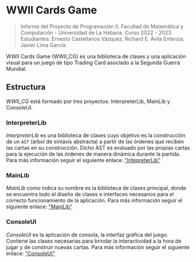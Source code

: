 # WWII Cards Game

> Informe del Proyecto de Programación II.
> Facultad de Matemática y Computación - Universidad de La Habana.
> Curso 2022 - 2023.
> Estudiantes: Ernesto Castellanos Vázquez, Richard E. Ávila Entenza, Javier Lima García.

WWII Cards Game (WWII_CG) es una biblioteca de clases y una aplicación visual para un juego de tipo Trading Card asociado a la Segunda Guerra Mundial.

## Estructura
*WWII_CG* está formado por tres proyectos: InterpreterLib, MainLib y ConsoleUI.

### InterpreterLib
*InterpreterLib* es una biblioteca de clases cuyo objetivo es la construcción de un `AST` (árbol de sintáxis abstracta) a partir de las órdenes que reciben las cartas en su construcción. Dicho AST es evaluado por las propias cartas para la ejecución de las órdenes de manera dinámica durante la partida. Para más información seguir el siguiente enlace: ["IntepreterLib"](./ReportAppendices/InterpreterLib.md)

### MainLib
*MainLib* como indica su nombre es la biblioteca de clases principal, donde se encuentra todo el diseño de clases e interfaces necesarios para el correcto funcionamiento de la aplicación. Para más información seguir el siguiente enlace: ["MainLib"](./ReportAppendices/MainLib.md)

### ConsoleUI
*ConsoleUI* es la aplicación de consola, la interfaz gráfica del juego. Contiene las clases necesarias para brindar la interactividad a la hora de jugar y de construir nuevas cartas. Para más información seguir el siguiente enlace: ["ConsoleUI"](./ReportAppendices/ConsoleUI.md)